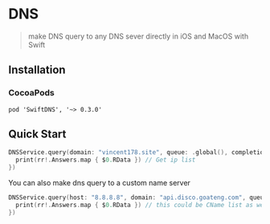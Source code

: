 #  DNS
> make DNS query to any DNS sever directly in iOS and MacOS with Swift

## Installation

### CocoaPods
```
pod 'SwiftDNS', '~> 0.3.0'
```

## Quick Start
```swift
DNSService.query(domain: "vincent178.site", queue: .global(), completion: { (rr, err) in
  print(rr!.Answers.map { $0.RData }) // Get ip list 
})
```
You can also make dns query to a custom name server
```swift
DNSService.query(host: "8.8.8.8", domain: "api.disco.goateng.com", queue: .global(), completion: { (rr, err) in
  print(rr!.Answers.map { $0.RData }) // this could be CName list as well
})
```

